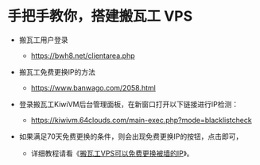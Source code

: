 # 手把手教你，搭建搬瓦工 VPS

- 搬瓦工用户登录
  - https://bwh8.net/clientarea.php

- 搬瓦工免费更换IP的方法
  - https://www.banwago.com/2058.html





- 登录搬瓦工KiwiVM后台管理面板，在新窗口打开以下链接进行IP检测：
  - https://kiwivm.64clouds.com/main-exec.php?mode=blacklistcheck



- 如果满足70天免费更换的条件，则会出现免费更换IP的按钮，点击即可，
  - 详细教程请看《[搬瓦工VPS可以免费更换被墙的IP](https://www.banwago.com/1978.html)》。